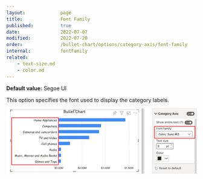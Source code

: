 ```yaml
---
layout:             page
title:              Font Family
published:          true
date:               2022-07-07
modified:   	    2022-07-20
order:              /bullet-chart/options/category-axis/font-family
internal:           fontFamily
related:
    - text-size.md
    - color.md
---
```


**Default value:** Segoe UI

This option specifies the font used to display the category labels.

<img src="images/category-axis-font-family.png" width="700">